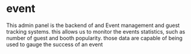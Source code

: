 #  event 

This admin panel is the backend of and Event management and guest tracking systems. this allows us to monitor the events
statistics, such as number of guest and booth popularity. those data are capable of being used to gauge the success of an 
event
